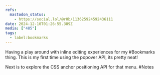 ```yaml
---
refs:
  mastodon_status:
    - https://social.lol/@r0b/113625924592436111
date: 2024-12-10T01:26:55.389Z
media: ["485"]
tags:
  - label:bookmarks
---
```


Having a play around with inline editing experiences for my #Bookmarks thing. This is my first time using the popover API, its pretty neat!

Next is to explore the CSS anchor positioning API for that menu. #Notes

